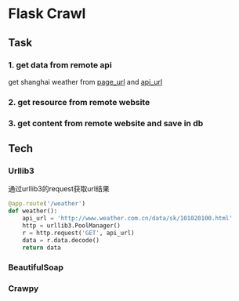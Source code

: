 # Flask Crawl

> 

## Task

### 1. get data from remote api

get shanghai weather from [page_url](http://www.weather.com.cn/weather/101020100.shtml) and [api_url](http://www.weather.com.cn/data/sk/101020100.html)



### 2. get resource from remote website


### 3. get content from remote website and save in db

## Tech

### Urllib3

通过urllib3的request获取url结果
```python
@app.route('/weather')
def weather():
    api_url = 'http://www.weather.com.cn/data/sk/101020100.html'
    http = urllib3.PoolManager()
    r = http.request('GET', api_url)
    data = r.data.decode() 
    return data
```

### BeautifulSoap


### Crawpy

